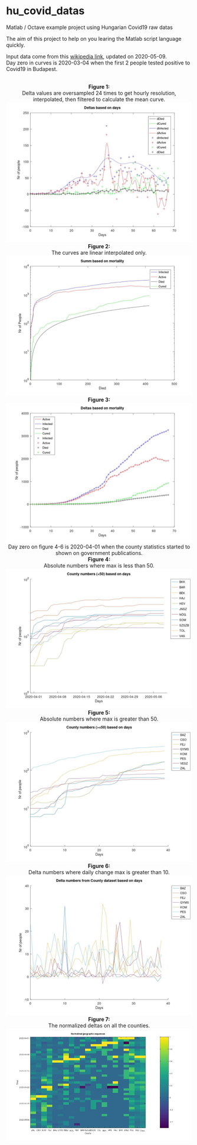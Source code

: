 # hu_covid_datas
Matlab / Octave example project using Hungarian Covid19 raw datas

The aim of this project to help on you learing the Matlab script language quickly.

Input data come from this <a href=https://hu.wikipedia.org/wiki/2020-as_COVID%E2%80%9319-koronav%C3%ADrus-j%C3%A1rv%C3%A1ny_Magyarorsz%C3%A1gon>wikipedia link</a>,
updated on 2020-05-09. <br>
Day zero in curves is 2020-03-04 when the first 2 people tested positive to Covid19 in Budapest. <Br>
<BR>
<CENTER>
<B>Figure 1:</B><BR>
Delta values are oversampled 24 times to get hourly resolution, interpolated, then filtered to calculate the mean curve.
<br>
<img src='figure1.jpg'>
<BR>
<B>Figure 2:</B><BR>
The curves are linear interpolated only.
<br>
<img src='figure2.jpg'>
<BR>
<B>Figure 3:</B><BR>
<img src='figure3.jpg'>
<BR>
Day zero on figure 4-6 is 2020-04-01 when the county statistics started to shown on government publications. <Br>
<B>Figure 4:</B><BR>
Absolute numbers where max is less than 50.<br>
<img src='figure4.jpg'>
<BR>
<B>Figure 5:</B><BR>
Absolute numbers where max is greater than 50.<br>
<img src='figure5.jpg'>
<BR>
<B>Figure 6:</B><BR>
Delta numbers where daily change max is greater than 10.
<BR>
<img src='figure6.jpg'>
<BR>
<B>Figure 7:</B><BR>
The normalized deltas on all the counties.
<BR>
<img src='figure7.jpg'>
<BR>
</CENTER>

